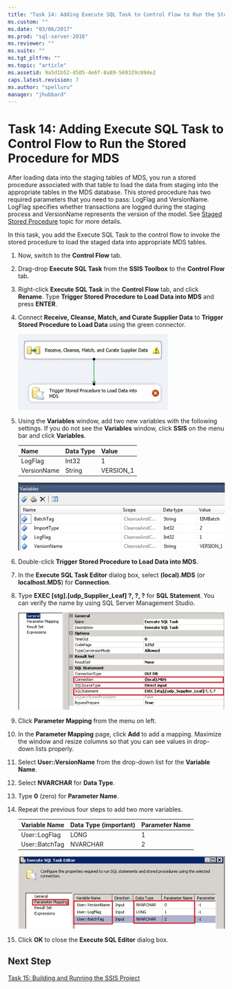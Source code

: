 ```yaml
---
title: "Task 14: Adding Execute SQL Task to Control Flow to Run the Stored Procedure for MDS | Microsoft Docs"
ms.custom: ""
ms.date: "03/06/2017"
ms.prod: "sql-server-2016"
ms.reviewer: ""
ms.suite: ""
ms.tgt_pltfrm: ""
ms.topic: "article"
ms.assetid: 9a5d1b52-d505-4e6f-8a89-569329c094e2
caps.latest.revision: 7
ms.author: "spelluru"
manager: "jhubbard"
---
```

# Task 14: Adding Execute SQL Task to Control Flow to Run the Stored Procedure for MDS
After loading data into the staging tables of MDS, you run a stored procedure associated with that table to load the data from staging into the appropriate tables in the MDS database. This stored procedure has two required parameters that you need to pass: LogFlag and VersionName. LogFlag specifies whether transactions are logged during the staging process and VersionName represents the version of the model. See [Staged Stored Procedure](http://msdn.microsoft.com/library/hh231028.aspx) topic for more details.  
  
In this task, you add the Execute SQL Task to the control flow to invoke the stored procedure to load the staged data into appropriate MDS tables.  
  
1.  Now, switch to the **Control Flow** tab.  
  
2.  Drag-drop **Execute SQL Task** from the **SSIS Toolbox** to the **Control Flow** tab.  
  
3.  Right-click **Execute SQL Task** in the **Control Flow** tab, and click **Rename**. Type **Trigger Stored Procedure to Load Data into MDS** and press **ENTER**.  
  
4.  Connect **Receive, Cleanse, Match, and Curate Supplier Data** to **Trigger Stored Procedure to Load Data** using the green connector.  
  
    ![Connect to Execute SQL Task](../a9notintoc/media/et-addingesqltasktocftorunthespformds-01.jpg "Connect to Execute SQL Task")  
  
5.  Using the **Variables** window, add two new variables with the following settings. If you do not see the **Variables** window, click **SSIS** on the menu bar and click **Variables**.  
  
    |Name|Data Type|Value|  
    |--------|-------------|---------|  
    |LogFlag|Int32|1|  
    |VersionName|String|VERSION_1|  
  
    ![SSIS Variables Window](../a9notintoc/media/et-addingesqltasktocftorunthespformds-02.jpg "SSIS Variables Window")  
  
6.  Double-click **Trigger Stored Procedure to Load Data into MDS**.  
  
7.  In the **Execute SQL Task Editor** dialog box, select **(local).MDS** (or **localhost.MDS**) for **Connection**.  
  
8.  Type **EXEC [stg].[udp_Supplier_Leaf] ?, ?, ?** for **SQL Statement**. You can verify the name by using SQL Server Management Studio.  
  
    ![Execute SQL Editor Dialog Box - General Settings](../a9notintoc/media/et-addingesqltasktocftorunthespformds-03.jpg "Execute SQL Editor Dialog Box - General Settings")  
  
9. Click **Parameter Mapping** from the menu on left.  
  
10. In the **Parameter Mapping** page, click **Add** to add a mapping. Maximize the window and resize columns so that you can see values in drop-down lists properly.  
  
11. Select **User::VersionName** from the drop-down list for the **Variable Name**.  
  
12. Select **NVARCHAR** for **Data Type**.  
  
13. Type **0** (zero) for **Parameter Name**.  
  
14. Repeat the previous four steps to add two more variables.  
  
    |Variable Name|Data Type (important)|Parameter Name|  
    |-----------------|---------------------------|------------------|  
    |User::LogFlag|LONG|1|  
    |User::BatchTag|NVARCHAR|2|  
  
    ![Execute SQL Task Editor - Parameter Mapping](../a9notintoc/media/et-addingesqltasktocftorunthespformds-04.jpg "Execute SQL Task Editor - Parameter Mapping")  
  
15. Click **OK** to close the **Execute SQL Editor** dialog box.  
  
## Next Step  
[Task 15: Building and Running the SSIS Project](../a9notintoc/task-15-building-and-running-the-ssis-project.md)  
  

